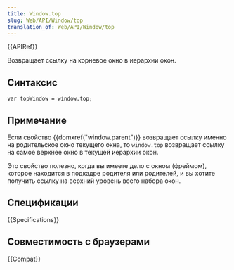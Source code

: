 ```yaml
---
title: Window.top
slug: Web/API/Window/top
translation_of: Web/API/Window/top
---
```


{{APIRef}}

Возвращает ссылку на корневое окно в иерархии окон.

## Синтаксис

```
var topWindow = window.top;
```

## Примечание

Если свойство {{domxref("window.parent")}} возвращает ссылку именно на родительское окно текущего окна, то `window.top` возвращает ссылку на самое верхнее окно в текущей иерархии окон.

Это свойство полезно, когда вы имеете дело с окном (фреймом), которое находится в подкадре родителя или родителей, и вы хотите получить ссылку на верхний уровень всего набора окон.

## Спецификации

{{Specifications}}

## Совместимость с браузерами

{{Compat}}
